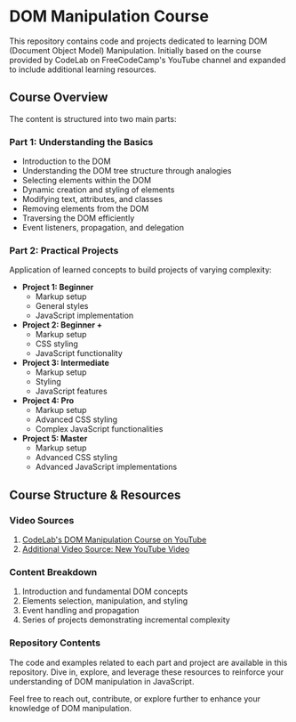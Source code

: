 # DOM Manipulation Course

This repository contains code and projects dedicated to learning DOM (Document Object Model) Manipulation. Initially based on the course provided by CodeLab on FreeCodeCamp's YouTube channel and expanded to include additional learning resources.

## Course Overview

The content is structured into two main parts:

### Part 1: Understanding the Basics
- Introduction to the DOM
- Understanding the DOM tree structure through analogies
- Selecting elements within the DOM
- Dynamic creation and styling of elements
- Modifying text, attributes, and classes
- Removing elements from the DOM
- Traversing the DOM efficiently
- Event listeners, propagation, and delegation

### Part 2: Practical Projects
Application of learned concepts to build projects of varying complexity:
- **Project 1: Beginner**
  - Markup setup
  - General styles
  - JavaScript implementation
- **Project 2: Beginner +**
  - Markup setup
  - CSS styling
  - JavaScript functionality
- **Project 3: Intermediate**
  - Markup setup
  - Styling
  - JavaScript features
- **Project 4: Pro**
  - Markup setup
  - Advanced CSS styling
  - Complex JavaScript functionalities
- **Project 5: Master**
  - Markup setup
  - Advanced CSS styling
  - Advanced JavaScript implementations

## Course Structure & Resources

### Video Sources
1. [CodeLab's DOM Manipulation Course on YouTube](https://www.youtube.com/previous-course-link)
2. [Additional Video Source: New YouTube Video](https://www.youtube.com/watch?v=VW8kNAous88&list=PLVvjrrRCBy2JS8__NYlhPeaoNz2p1aPEN)

### Content Breakdown
1. Introduction and fundamental DOM concepts
2. Elements selection, manipulation, and styling
3. Event handling and propagation
4. Series of projects demonstrating incremental complexity

### Repository Contents
The code and examples related to each part and project are available in this repository. Dive in, explore, and leverage these resources to reinforce your understanding of DOM manipulation in JavaScript.

Feel free to reach out, contribute, or explore further to enhance your knowledge of DOM manipulation.
